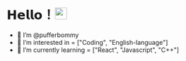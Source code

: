 # 𝗛𝗲𝗹𝗹𝗼！<img src="https://user-images.githubusercontent.com/5679180/79618120-0daffb80-80be-11ea-819e-d2b0fa904d07.gif" width="27px"> 
- 👋 I’m @pufferbommy
- 👀 I’m interested in = ["Coding", "English-language"]
- 🌱 I’m currently learning = ["React", "Javascript", "C++"]
<!---
pufferbommy/pufferbommy is a ✨ special ✨ repository because its `README.md` (this file) appears on your GitHub profile.
You can click the Preview link to take a look at your changes.
--->
